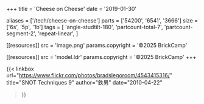 +++
title = 'Cheese on Cheese'
date  = '2019-01-30'

aliases = ['/tech/cheese-on-cheese']
parts = ['54200', '6541', '3666']
size  = ['6s', '5p', '1b']
tags  = [
  'angle-studtilt-180',
  'partcount-total-7',
  'partcount-segment-2',
  'repeat-linear',
]

[[resources]]
src              = 'image.png'
params.copyright = '©2025 BrickCamp'

[[resources]]
src              = 'model.ldr'
params.copyright = '©2025 BrickCamp'
+++

{{< linkbox
    url="https://www.flickr.com/photos/bradslegoroom/4543415316/"
    title="SNOT Techniques 9"
    author="鉄男"
    date="2010-04-22"
>}}
